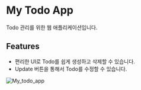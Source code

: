 # My Todo App
Todo 관리를 위한 웹 애플리케이션입니다.

## Features
- 편리한 UI로 Todo를 쉽게 생성하고 삭제할 수 있습니다.
- Update 버튼을 통해서 Todo를 수정할 수 있습니다.

![My_todo_app](https://user-images.githubusercontent.com/110904866/207638781-3094dd5b-ad3e-4da8-b908-e91c03ba2746.gif)
